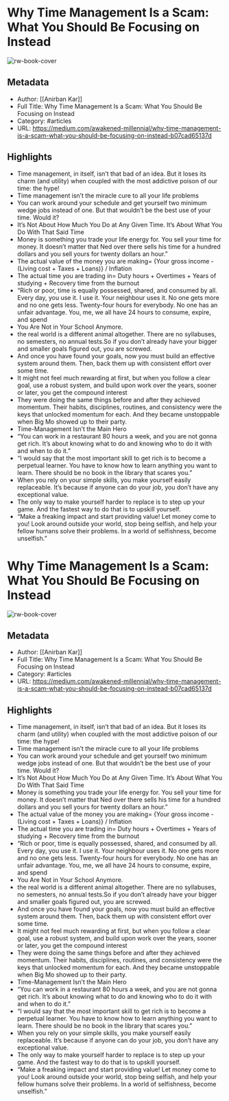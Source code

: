 # Why Time Management Is a Scam: What You Should Be Focusing on Instead

![rw-book-cover](https://readwise-assets.s3.amazonaws.com/static/images/article3.5c705a01b476.png)

## Metadata
- Author: [[Anirban Kar]]
- Full Title: Why Time Management Is a Scam: What You Should Be Focusing on Instead
- Category: #articles
- URL: https://medium.com/awakened-millennial/why-time-management-is-a-scam-what-you-should-be-focusing-on-instead-b07cad65137d

## Highlights
- Time management, in itself, isn’t that bad of an idea. But it loses its charm (and utility) when coupled with the most addictive poison of our time: the hype!
- Time management isn’t the miracle cure to all your life problems
- You can work around your schedule and get yourself two minimum wedge jobs instead of one. But that wouldn’t be the best use of your time. Would it?
- It’s Not About How Much You Do at Any Given Time. It’s About What You Do With That Said Time
- Money is something you trade your life energy for. You sell your time for money. It doesn’t matter that Ned over there sells his time for a hundred dollars and you sell yours for twenty dollars an hour.”
- The actual value of the money you are making= {Your gross income -(Living cost + Taxes + Loans)} / Inflation
- The actual time you are trading in= Duty hours + Overtimes + Years of studying + Recovery time from the burnout
- “Rich or poor, time is equally possessed, shared, and consumed by all. Every day, you use it. I use it. Your neighbour uses it. No one gets more and no one gets less. Twenty-four hours for everybody. No one has an unfair advantage. You, me, we all have 24 hours to consume, expire, and spend
- You Are Not in Your School Anymore.
- the real world is a different animal altogether. There are no syllabuses, no semesters, no annual tests.So if you don’t already have your bigger and smaller goals figured out, you are screwed.
- And once you have found your goals, now you must build an effective system around them. Then, back them up with consistent effort over some time.
- It might not feel much rewarding at first, but when you follow a clear goal, use a robust system, and build upon work over the years, sooner or later, you get the compound interest
- They were doing the same things before and after they achieved momentum. Their habits, disciplines, routines, and consistency were the keys that unlocked momentum for each. And they became unstoppable when Big Mo showed up to their party.
- Time-Management Isn’t the Main Hero
- “You can work in a restaurant 80 hours a week, and you are not gonna get rich. It’s about knowing what to do and knowing who to do it with and when to do it.”
- “I would say that the most important skill to get rich is to become a perpetual learner. You have to know how to learn anything you want to learn. There should be no book in the library that scares you.”
- When you rely on your simple skills, you make yourself easily replaceable. It’s because if anyone can do your job, you don’t have any exceptional value.
- The only way to make yourself harder to replace is to step up your game. And the fastest way to do that is to upskill yourself.
- “Make a freaking impact and start providing value! Let money come to you! Look around outside your world, stop being selfish, and help your fellow humans solve their problems. In a world of selfishness, become unselfish.”
# Why Time Management Is a Scam: What You Should Be Focusing on Instead

![rw-book-cover](https://readwise-assets.s3.amazonaws.com/static/images/article3.5c705a01b476.png)

## Metadata
- Author: [[Anirban Kar]]
- Full Title: Why Time Management Is a Scam: What You Should Be Focusing on Instead
- Category: #articles
- URL: https://medium.com/awakened-millennial/why-time-management-is-a-scam-what-you-should-be-focusing-on-instead-b07cad65137d

## Highlights
- Time management, in itself, isn’t that bad of an idea. But it loses its charm (and utility) when coupled with the most addictive poison of our time: the hype!
- Time management isn’t the miracle cure to all your life problems
- You can work around your schedule and get yourself two minimum wedge jobs instead of one. But that wouldn’t be the best use of your time. Would it?
- It’s Not About How Much You Do at Any Given Time. It’s About What You Do With That Said Time
- Money is something you trade your life energy for. You sell your time for money. It doesn’t matter that Ned over there sells his time for a hundred dollars and you sell yours for twenty dollars an hour.”
- The actual value of the money you are making= {Your gross income -(Living cost + Taxes + Loans)} / Inflation
- The actual time you are trading in= Duty hours + Overtimes + Years of studying + Recovery time from the burnout
- “Rich or poor, time is equally possessed, shared, and consumed by all. Every day, you use it. I use it. Your neighbour uses it. No one gets more and no one gets less. Twenty-four hours for everybody. No one has an unfair advantage. You, me, we all have 24 hours to consume, expire, and spend
- You Are Not in Your School Anymore.
- the real world is a different animal altogether. There are no syllabuses, no semesters, no annual tests.So if you don’t already have your bigger and smaller goals figured out, you are screwed.
- And once you have found your goals, now you must build an effective system around them. Then, back them up with consistent effort over some time.
- It might not feel much rewarding at first, but when you follow a clear goal, use a robust system, and build upon work over the years, sooner or later, you get the compound interest
- They were doing the same things before and after they achieved momentum. Their habits, disciplines, routines, and consistency were the keys that unlocked momentum for each. And they became unstoppable when Big Mo showed up to their party.
- Time-Management Isn’t the Main Hero
- “You can work in a restaurant 80 hours a week, and you are not gonna get rich. It’s about knowing what to do and knowing who to do it with and when to do it.”
- “I would say that the most important skill to get rich is to become a perpetual learner. You have to know how to learn anything you want to learn. There should be no book in the library that scares you.”
- When you rely on your simple skills, you make yourself easily replaceable. It’s because if anyone can do your job, you don’t have any exceptional value.
- The only way to make yourself harder to replace is to step up your game. And the fastest way to do that is to upskill yourself.
- “Make a freaking impact and start providing value! Let money come to you! Look around outside your world, stop being selfish, and help your fellow humans solve their problems. In a world of selfishness, become unselfish.”
